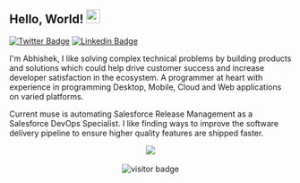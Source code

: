 ## Hello, World! <img src="https://media.giphy.com/media/hvRJCLFzcasrR4ia7z/giphy.gif" width="25px">

[![Twitter Badge](https://img.shields.io/badge/-@AbhishekSaxena-1ca0f1?style=flat-square&labelColor=1ca0f1&logo=twitter&logoColor=white&link=https://twitter.com/abhisheksaxena)](https://twitter.com/abhisheksaxena) 
[![Linkedin Badge](https://img.shields.io/badge/-AbhishekSaxena-blue?style=flat-square&logo=Linkedin&logoColor=white&link=https://www.linkedin.com/in/abhisheksaxena7/)](https://www.linkedin.com/in/abhisheksaxena7/)

I'm Abhishek, I like solving complex technical problems by building products and solutions which could help drive customer success and increase developer satisfaction in the ecosystem. A programmer at heart with experience in programming Desktop, Mobile, Cloud and Web applications on varied platforms. 

Current muse is automating Salesforce Release Management as a Salesforce DevOps Specialist. I like finding ways to improve the software delivery pipeline to ensure higher quality features are shipped faster. 

<div align="center"><img src="https://github-readme-stats.vercel.app/api?username=abhisheksaxena7&show_icons=true&count_private=true" align="center" /></div>  

<br/>

<div align="center">
  <img src="https://visitor-badge.glitch.me/badge?page_id=abhisheksaxena7.abhisheksaxena7" alt="visitor badge"/>
</div>
<!--
**abhisheksaxena7/abhisheksaxena7** is a ✨ _special_ ✨ repository because its `README.md` (this file) appears on your GitHub profile.

Here are some ideas to get you started:

- 🔭 I’m currently working on ...
- 🌱 I’m currently learning ...
- 👯 I’m looking to collaborate on ...
- 🤔 I’m looking for help with ...
- 💬 Ask me about ...
- 📫 How to reach me: ...
- 😄 Pronouns: ...
- ⚡ Fun fact: ...
-->
